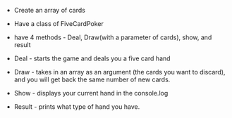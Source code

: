 * Create an array of cards
* Have a class of FiveCardPoker
* have 4 methods - Deal, Draw(with a parameter of cards), show, and result

* Deal - starts the game and deals you a five card hand
* Draw - takes in an array as an argument (the cards you want to discard), and you will get back the same number of new cards.
* Show - displays your current hand in the console.log
* Result - prints what type of hand you have. 
